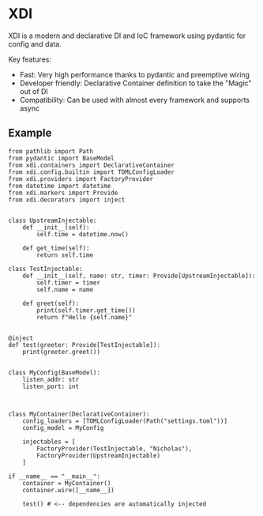 # XDI

XDI is a modern and declarative DI and IoC framework using pydantic for config and data.

Key features:
- Fast: Very high performance thanks to pydantic and preemptive wiring
- Developer friendly: Declarative Container definition to take the "Magic" out of DI
- Compatibility: Can be used with almost every framework and supports async

## Example
```python3
from pathlib import Path
from pydantic import BaseModel
from xdi.containers import DeclarativeContainer
from xdi.config.builtin import TOMLConfigLoader
from xdi.providers import FactoryProvider
from datetime import datetime
from xdi.markers import Provide
from xdi.decorators import inject


class UpstreamInjectable:
    def __init__(self):
        self.time = datetime.now()

    def get_time(self):
        return self.time

class TestInjectable:
    def __init__(self, name: str, timer: Provide[UpstreamInjectable]):
        self.timer = timer
        self.name = name

    def greet(self):
        print(self.timer.get_time())
        return f"Hello {self.name}"
    
    
@inject
def test(greeter: Provide[TestInjectable]):
    print(greeter.greet())


class MyConfig(BaseModel):
    listen_addr: str
    listen_port: int
    


class MyContainer(DeclarativeContainer):
    config_loaders = [TOMLConfigLoader(Path("settings.toml"))]
    config_model = MyConfig

    injectables = [
        FactoryProvider(TestInjectable, "Nicholas"),
        FactoryProvider(UpstreamInjectable)
    ]

if __name__ == "__main__":
    container = MyContainer()
    container.wire([__name__])

    test() # <-- dependencies are automatically injected
```